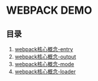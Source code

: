 # WEBPACK DEMO

## 目录

1. [webpack核心概念-entry](./demo_001/README.md)
2. [webpack核心概念-output](./demo_002/README.md)
3. [webpack核心概念-mode](./demo_003/README.md)
4. [webpack核心概念-loader](./demo_004/README.md)
